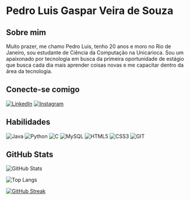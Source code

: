 # Pedro Luis Gaspar Veira de Souza

## Sobre mim
Muito prazer, me chamo Pedro Luis, tenho 20 anos e moro no Rio de Janeiro, sou estudante de Ciência da Computação na Unicarioca. Sou um apaixonado por tecnologia em busca da primeira oportunidade de estágio que busca cada dia mais aprender coisas novas e me capacitar dentro da área da tecnologia.

## Conecte-se comigo
[![LinkedIn](https://img.shields.io/badge/LinkedIn-000?style=for-the-badge&logo=linkedin&logoColor=0E76A8)](https://www.linkedin.com/in/pedro-gaspar-02b123211/) [![Instagram](https://img.shields.io/badge/Instagram-000?style=for-the-badge&logo=instagram)](https://www.instagram.com/pl_gaspar1/) 
## Habilidades
![Java](https://img.shields.io/badge/Java-000?style=for-the-badge&logo=java) ![Python](https://img.shields.io/badge/Python-000?style=for-the-badge&logo=python) ![C](https://img.shields.io/badge/C-000?style=for-the-badge&logo=c) ![MySQL](https://img.shields.io/badge/MySQL-000?style=for-the-badge&logo=mysql) ![HTML5](https://img.shields.io/badge/HTML5-000?style=for-the-badge&logo=html5) ![CSS3](https://img.shields.io/badge/CSS3-000?style=for-the-badge&logo=css3&logoColor=264CE4) ![GIT](https://img.shields.io/badge/GIT-000?style=for-the-badge&logo=git&logoColor=)

## GitHub Stats
![GitHub Stats](https://github-readme-stats.vercel.app/api?username=PLGVS&theme=transparent&bg_color=000&border_color=30A3DC&show_icons=true&icon_color=30A3DC&title_color=E94D5F&text_color=FFF)

![Top Langs](https://github-readme-stats-git-masterrstaa-rickstaa.vercel.app/api/top-langs/?username=PLGVS&bg_color=000&border_color=30A3DC&title_color=E94D5F&text_color=FFF)

[![GitHub Streak](https://streak-stats.demolab.com/?user=PLGVS&theme=black-ice&background=000&border=30A3DC&dates=FFF)](https://git.io/streak-stats)
